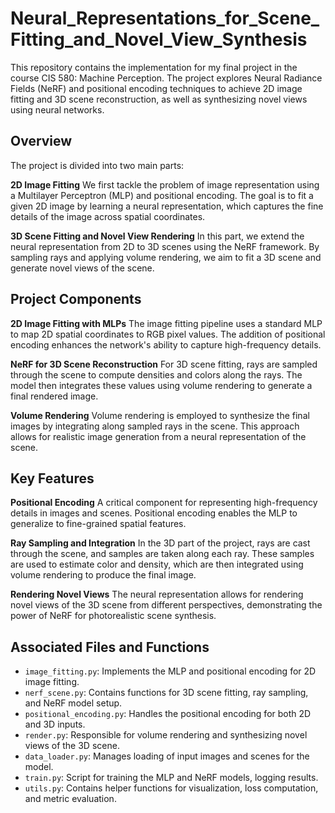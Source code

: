 # Neural_Representations_for_Scene_Fitting_and_Novel_View_Synthesis
This repository contains the implementation for my final project in the course CIS 580: Machine Perception. The project explores Neural Radiance Fields (NeRF) and positional encoding techniques to achieve 2D image fitting and 3D scene reconstruction, as well as synthesizing novel views using neural networks.

## Overview
The project is divided into two main parts:

**2D Image Fitting**
We first tackle the problem of image representation using a Multilayer Perceptron (MLP) and positional encoding. The goal is to fit a given 2D image by learning a neural representation, which captures the fine details of the image across spatial coordinates.

**3D Scene Fitting and Novel View Rendering**
In this part, we extend the neural representation from 2D to 3D scenes using the NeRF framework. By sampling rays and applying volume rendering, we aim to fit a 3D scene and generate novel views of the scene.

## Project Components

**2D Image Fitting with MLPs**
The image fitting pipeline uses a standard MLP to map 2D spatial coordinates to RGB pixel values. The addition of positional encoding enhances the network's ability to capture high-frequency details.

**NeRF for 3D Scene Reconstruction**
For 3D scene fitting, rays are sampled through the scene to compute densities and colors along the rays. The model then integrates these values using volume rendering to generate a final rendered image.

**Volume Rendering**
Volume rendering is employed to synthesize the final images by integrating along sampled rays in the scene. This approach allows for realistic image generation from a neural representation of the scene.

## Key Features
**Positional Encoding**
A critical component for representing high-frequency details in images and scenes. Positional encoding enables the MLP to generalize to fine-grained spatial features.

**Ray Sampling and Integration**
In the 3D part of the project, rays are cast through the scene, and samples are taken along each ray. These samples are used to estimate color and density, which are then integrated using volume rendering to produce the final image.

**Rendering Novel Views**
The neural representation allows for rendering novel views of the 3D scene from different perspectives, demonstrating the power of NeRF for photorealistic scene synthesis.

## Associated Files and Functions
- `image_fitting.py`: Implements the MLP and positional encoding for 2D image fitting.
- `nerf_scene.py`: Contains functions for 3D scene fitting, ray sampling, and NeRF model setup.
- `positional_encoding.py`: Handles the positional encoding for both 2D and 3D inputs.
- `render.py`: Responsible for volume rendering and synthesizing novel views of the 3D scene.
- `data_loader.py`: Manages loading of input images and scenes for the model.
- `train.py`: Script for training the MLP and NeRF models, logging results.
- `utils.py`: Contains helper functions for visualization, loss computation, and metric evaluation.

